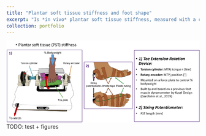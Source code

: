 ```yaml
---
title: "Plantar soft tissue stiffness and foot shape"
excerpt: "Is *in vivo* plantar soft tissue stiffness, measured with a custom-built device, related to foot shape? <br/><img src='/images/pst_stiffness_cover.png'>"
collection: portfolio
---
```


![Methods for measuring plantar soft tissue stiffness](/images/pst_stiffness_methods.png)  
TODO: test + figures
